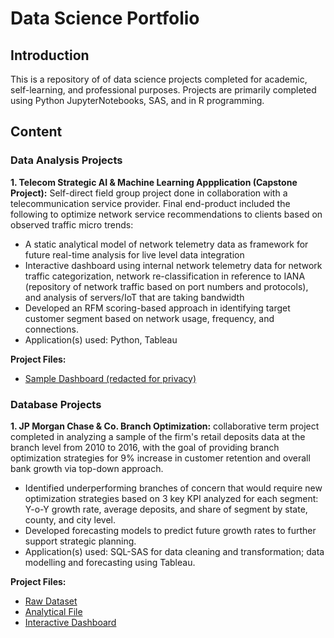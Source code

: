 # Data Science Portfolio

## Introduction
This is a repository of of data science projects completed for academic, self-learning, and professional purposes. Projects are primarily completed using Python JupyterNotebooks, SAS, and in R programming.


## Content
### Data Analysis Projects
**1. Telecom Strategic AI & Machine Learning Appplication (Capstone Project):** Self-direct field group project done in collaboration with a telecommunication service provider. Final end-product included the following to optimize network service recommendations to clients based on observed traffic micro trends:
- A static analytical model of network telemetry data as framework for future real-time analysis for live level data integration
- Interactive dashboard using internal network telemetry data for network traffic categorization, network re-classification in reference to
IANA (repository of network traffic based on port numbers and protocols), and analysis of servers/IoT that are taking bandwidth
- Developed an RFM scoring-based approach in identifying target customer segment based on network usage, frequency, and connections.
- Application(s) used: Python, Tableau

**Project Files:**
- [Sample Dashboard (redacted for privacy)](https://github.com/tlieva/data-science-portfolio/blob/bfd6fa57eca95773c4fa9f67d2cb91ae9d03185c/Network-Analysis-%20Dashboard.pdf)




### Database Projects
**1. JP Morgan Chase & Co. Branch Optimization:** collaborative term project completed in analyzing a sample of the firm's retail deposits data at the branch level from 2010 to 2016, with the goal of providing branch optimization strategies for 9% increase in customer retention and overall bank growth via top-down approach.
- Identified underperforming branches of concern that would require new optimization strategies based on 3 key KPI analyzed for each segment: Y-o-Y growth rate, average deposits, and share of segment by state, county, and city level.
- Developed forecasting models to predict future growth rates to further support strategic planning.
- Application(s) used: SQL-SAS for data cleaning and transformation; data modelling and forecasting using Tableau.

**Project Files:**
- [Raw Dataset](https://github.com/tlieva/data-science-portfolio/blob/ebfc325ac993e6fa471a74271a18ee6543072ec5/JPMorgan%20Chase%20Branch%20Optimization/JPmorgan_chase_raw.csv)
- [Analytical File](https://github.com/tlieva/data-science-portfolio/blob/acf6dc130980d67847dd2846329669854ec5e79f/JPMorgan%20Chase%20Branch%20Optimization/JPMorgan-Branch-Optimization-Analytical-File.sas)
- [Interactive Dashboard](https://public.tableau.com/views/JPMorgan_ChaseStory_16537215416810/JPMorgan_Chase?:language=en-US&publish=yes&:display_count=n&:origin=viz_share_link)
